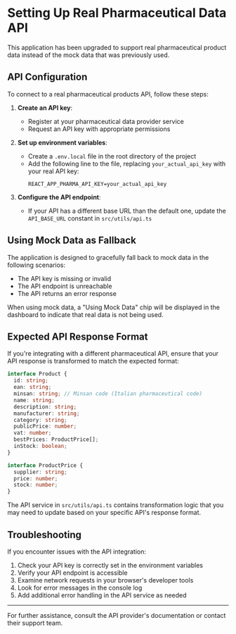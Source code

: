 # Setting Up Real Pharmaceutical Data API

This application has been upgraded to support real pharmaceutical product data instead of the mock data that was previously used.

## API Configuration

To connect to a real pharmaceutical products API, follow these steps:

1. **Create an API key**: 
   - Register at your pharmaceutical data provider service
   - Request an API key with appropriate permissions

2. **Set up environment variables**:
   - Create a `.env.local` file in the root directory of the project
   - Add the following line to the file, replacing `your_actual_api_key` with your real API key:
     ```
     REACT_APP_PHARMA_API_KEY=your_actual_api_key
     ```

3. **Configure the API endpoint**:
   - If your API has a different base URL than the default one, update the `API_BASE_URL` constant in `src/utils/api.ts`

## Using Mock Data as Fallback

The application is designed to gracefully fall back to mock data in the following scenarios:
- The API key is missing or invalid
- The API endpoint is unreachable
- The API returns an error response

When using mock data, a "Using Mock Data" chip will be displayed in the dashboard to indicate that real data is not being used.

## Expected API Response Format

If you're integrating with a different pharmaceutical API, ensure that your API response is transformed to match the expected format:

```typescript
interface Product {
  id: string;
  ean: string;
  minsan: string; // Minsan code (Italian pharmaceutical code)
  name: string;
  description: string;
  manufacturer: string;
  category: string;
  publicPrice: number;
  vat: number;
  bestPrices: ProductPrice[];
  inStock: boolean;
}

interface ProductPrice {
  supplier: string;
  price: number;
  stock: number;
}
```

The API service in `src/utils/api.ts` contains transformation logic that you may need to update based on your specific API's response format.

## Troubleshooting

If you encounter issues with the API integration:

1. Check your API key is correctly set in the environment variables
2. Verify your API endpoint is accessible
3. Examine network requests in your browser's developer tools
4. Look for error messages in the console log
5. Add additional error handling in the API service as needed

---

For further assistance, consult the API provider's documentation or contact their support team. 